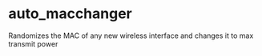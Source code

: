 # auto_macchanger
Randomizes the MAC of any new wireless interface and changes it to max transmit power 
